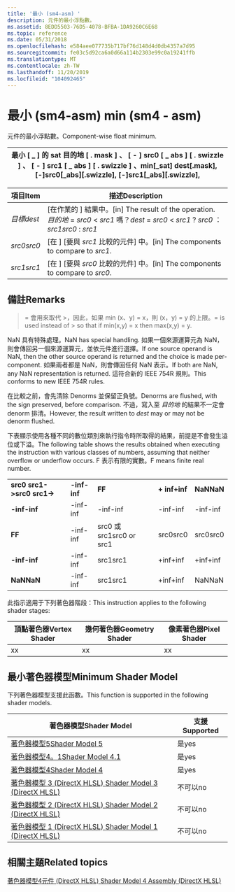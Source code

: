 ```yaml
---
title: '最小 (sm4-asm) '
description: 元件的最小浮點數。
ms.assetid: 8EDD5503-76D5-4078-BFBA-1DA9260C6E68
ms.topic: reference
ms.date: 05/31/2018
ms.openlocfilehash: e584aee077735b717bf76d148d4d0db4357a7d95
ms.sourcegitcommit: fe03c5d92ca6a0d66a114b2303e99c0a19241ffb
ms.translationtype: MT
ms.contentlocale: zh-TW
ms.lasthandoff: 11/20/2019
ms.locfileid: "104092465"
---
```

# <a name="min-sm4---asm"></a><span data-ttu-id="414b7-103">最小 (sm4-asm) </span><span class="sxs-lookup"><span data-stu-id="414b7-103">min (sm4 - asm)</span></span>

<span data-ttu-id="414b7-104">元件的最小浮點數。</span><span class="sxs-lookup"><span data-stu-id="414b7-104">Component-wise float minimum.</span></span>



| <span data-ttu-id="414b7-105">最小 \[ \_ \] 的 sat 目的地 \[ . mask \] 、 \[ - \] src0 \[ \_ abs \] \[ . swizzle \] 、 \[ - \] src1 \[ \_ abs \] \[ . swizzle \] 、</span><span class="sxs-lookup"><span data-stu-id="414b7-105">min\[\_sat\] dest\[.mask\], \[-\]src0\[\_abs\]\[.swizzle\], \[-\]src1\[\_abs\]\[.swizzle\],</span></span> |
|---------------------------------------------------------------------------------------------|



 



| <span data-ttu-id="414b7-106">項目</span><span class="sxs-lookup"><span data-stu-id="414b7-106">Item</span></span>                                                            | <span data-ttu-id="414b7-107">描述</span><span class="sxs-lookup"><span data-stu-id="414b7-107">Description</span></span>                                                                                             |
|-----------------------------------------------------------------|---------------------------------------------------------------------------------------------------------|
| <span data-ttu-id="414b7-108"><span id="dest"></span><span id="DEST"></span>*目標*</span><span class="sxs-lookup"><span data-stu-id="414b7-108"><span id="dest"></span><span id="DEST"></span>*dest*</span></span><br/> | <span data-ttu-id="414b7-109">\[在作業的 \] 結果中。</span><span class="sxs-lookup"><span data-stu-id="414b7-109">\[in\] The result of the operation.</span></span><br/> <span data-ttu-id="414b7-110">*目的地*  = *src0*  < *src1* 嗎？</span><span class="sxs-lookup"><span data-stu-id="414b7-110">*dest* = *src0* < *src1* ?</span></span> <span data-ttu-id="414b7-111">*src0* ： *src1*</span><span class="sxs-lookup"><span data-stu-id="414b7-111">*src0* : *src1*</span></span><br/> |
| <span data-ttu-id="414b7-112"><span id="src0"></span><span id="SRC0"></span>*src0*</span><span class="sxs-lookup"><span data-stu-id="414b7-112"><span id="src0"></span><span id="SRC0"></span>*src0*</span></span><br/> | <span data-ttu-id="414b7-113">\[在 \] [要與 *src1* 比較的元件] 中。</span><span class="sxs-lookup"><span data-stu-id="414b7-113">\[in\] The components to compare to *src1*.</span></span><br/>                                                  |
| <span data-ttu-id="414b7-114"><span id="src1"></span><span id="SRC1"></span>*src1*</span><span class="sxs-lookup"><span data-stu-id="414b7-114"><span id="src1"></span><span id="SRC1"></span>*src1*</span></span><br/> | <span data-ttu-id="414b7-115">\[在 \] [要與 *src0* 比較的元件] 中。</span><span class="sxs-lookup"><span data-stu-id="414b7-115">\[in\] The components to compare to *src0*.</span></span><br/>                                                  |



 

## <a name="remarks"></a><span data-ttu-id="414b7-116">備註</span><span class="sxs-lookup"><span data-stu-id="414b7-116">Remarks</span></span>

><span data-ttu-id="414b7-117">= 會用來取代 >，因此，如果 min (x、y) = x，則 (x，y) = y 的上限。</span><span class="sxs-lookup"><span data-stu-id="414b7-117">= is used instead of > so that if min(x,y) = x then max(x,y) = y.</span></span>

<span data-ttu-id="414b7-118">NaN 具有特殊處理。</span><span class="sxs-lookup"><span data-stu-id="414b7-118">NaN has special handling.</span></span> <span data-ttu-id="414b7-119">如果一個來源運算元為 NaN，則會傳回另一個來源運算元，並依元件進行選擇。</span><span class="sxs-lookup"><span data-stu-id="414b7-119">If one source operand is NaN, then the other source operand is returned and the choice is made per-component.</span></span> <span data-ttu-id="414b7-120">如果兩者都是 NaN，則會傳回任何 NaN 表示。</span><span class="sxs-lookup"><span data-stu-id="414b7-120">If both are NaN, any NaN representation is returned.</span></span> <span data-ttu-id="414b7-121">這符合新的 IEEE 754R 規則。</span><span class="sxs-lookup"><span data-stu-id="414b7-121">This conforms to new IEEE 754R rules.</span></span>

<span data-ttu-id="414b7-122">在比較之前，會先清除 Denorms 並保留正負號。</span><span class="sxs-lookup"><span data-stu-id="414b7-122">Denorms are flushed, with the sign preserved, before comparison.</span></span> <span data-ttu-id="414b7-123">不過，寫入至 *目的地* 的結果不一定會 denorm 排清。</span><span class="sxs-lookup"><span data-stu-id="414b7-123">However, the result written to *dest* may or may not be denorm flushed.</span></span>

<span data-ttu-id="414b7-124">下表顯示使用各種不同的數位類別來執行指令時所取得的結果，前提是不會發生溢位或下溢。</span><span class="sxs-lookup"><span data-stu-id="414b7-124">The following table shows the results obtained when executing the instruction with various classes of numbers, assuming that neither overflow or underflow occurs.</span></span> <span data-ttu-id="414b7-125">F 表示有限的實數。</span><span class="sxs-lookup"><span data-stu-id="414b7-125">F means finite real number.</span></span>



|                    |          |              |          |         |
|--------------------|----------|--------------|----------|---------|
| <span data-ttu-id="414b7-126">**src0 src1->**</span><span class="sxs-lookup"><span data-stu-id="414b7-126">**src0 src1->**</span></span> | <span data-ttu-id="414b7-127">**-inf**</span><span class="sxs-lookup"><span data-stu-id="414b7-127">**-inf**</span></span> | <span data-ttu-id="414b7-128">**F**</span><span class="sxs-lookup"><span data-stu-id="414b7-128">**F**</span></span>        | <span data-ttu-id="414b7-129">**+ inf**</span><span class="sxs-lookup"><span data-stu-id="414b7-129">**+inf**</span></span> | <span data-ttu-id="414b7-130">**NaN**</span><span class="sxs-lookup"><span data-stu-id="414b7-130">**NaN**</span></span> |
| <span data-ttu-id="414b7-131">**-inf**</span><span class="sxs-lookup"><span data-stu-id="414b7-131">**-inf**</span></span>           | <span data-ttu-id="414b7-132">-inf</span><span class="sxs-lookup"><span data-stu-id="414b7-132">-inf</span></span>     | <span data-ttu-id="414b7-133">-inf</span><span class="sxs-lookup"><span data-stu-id="414b7-133">-inf</span></span>         | <span data-ttu-id="414b7-134">-inf</span><span class="sxs-lookup"><span data-stu-id="414b7-134">-inf</span></span>     | <span data-ttu-id="414b7-135">-inf</span><span class="sxs-lookup"><span data-stu-id="414b7-135">-inf</span></span>    |
| <span data-ttu-id="414b7-136">**F**</span><span class="sxs-lookup"><span data-stu-id="414b7-136">**F**</span></span>              | <span data-ttu-id="414b7-137">-inf</span><span class="sxs-lookup"><span data-stu-id="414b7-137">-inf</span></span>     | <span data-ttu-id="414b7-138">src0 或 src1</span><span class="sxs-lookup"><span data-stu-id="414b7-138">src0 or src1</span></span> | <span data-ttu-id="414b7-139">src0</span><span class="sxs-lookup"><span data-stu-id="414b7-139">src0</span></span>     | <span data-ttu-id="414b7-140">src0</span><span class="sxs-lookup"><span data-stu-id="414b7-140">src0</span></span>    |
| <span data-ttu-id="414b7-141">**-inf**</span><span class="sxs-lookup"><span data-stu-id="414b7-141">**-inf**</span></span>           | <span data-ttu-id="414b7-142">-inf</span><span class="sxs-lookup"><span data-stu-id="414b7-142">-inf</span></span>     | <span data-ttu-id="414b7-143">src1</span><span class="sxs-lookup"><span data-stu-id="414b7-143">src1</span></span>         | <span data-ttu-id="414b7-144">+inf</span><span class="sxs-lookup"><span data-stu-id="414b7-144">+inf</span></span>     | <span data-ttu-id="414b7-145">+inf</span><span class="sxs-lookup"><span data-stu-id="414b7-145">+inf</span></span>    |
| <span data-ttu-id="414b7-146">**NaN**</span><span class="sxs-lookup"><span data-stu-id="414b7-146">**NaN**</span></span>            | <span data-ttu-id="414b7-147">-inf</span><span class="sxs-lookup"><span data-stu-id="414b7-147">-inf</span></span>     | <span data-ttu-id="414b7-148">src1</span><span class="sxs-lookup"><span data-stu-id="414b7-148">src1</span></span>         | <span data-ttu-id="414b7-149">+inf</span><span class="sxs-lookup"><span data-stu-id="414b7-149">+inf</span></span>     | <span data-ttu-id="414b7-150">NaN</span><span class="sxs-lookup"><span data-stu-id="414b7-150">NaN</span></span>     |



 

<span data-ttu-id="414b7-151">此指示適用于下列著色器階段：</span><span class="sxs-lookup"><span data-stu-id="414b7-151">This instruction applies to the following shader stages:</span></span>



| <span data-ttu-id="414b7-152">頂點著色器</span><span class="sxs-lookup"><span data-stu-id="414b7-152">Vertex Shader</span></span> | <span data-ttu-id="414b7-153">幾何著色器</span><span class="sxs-lookup"><span data-stu-id="414b7-153">Geometry Shader</span></span> | <span data-ttu-id="414b7-154">像素著色器</span><span class="sxs-lookup"><span data-stu-id="414b7-154">Pixel Shader</span></span> |
|---------------|-----------------|--------------|
| <span data-ttu-id="414b7-155">x</span><span class="sxs-lookup"><span data-stu-id="414b7-155">x</span></span>             | <span data-ttu-id="414b7-156">x</span><span class="sxs-lookup"><span data-stu-id="414b7-156">x</span></span>               | <span data-ttu-id="414b7-157">x</span><span class="sxs-lookup"><span data-stu-id="414b7-157">x</span></span>            |



 

## <a name="minimum-shader-model"></a><span data-ttu-id="414b7-158">最小著色器模型</span><span class="sxs-lookup"><span data-stu-id="414b7-158">Minimum Shader Model</span></span>

<span data-ttu-id="414b7-159">下列著色器模型支援此函數。</span><span class="sxs-lookup"><span data-stu-id="414b7-159">This function is supported in the following shader models.</span></span>



| <span data-ttu-id="414b7-160">著色器模型</span><span class="sxs-lookup"><span data-stu-id="414b7-160">Shader Model</span></span>                                              | <span data-ttu-id="414b7-161">支援</span><span class="sxs-lookup"><span data-stu-id="414b7-161">Supported</span></span> |
|-----------------------------------------------------------|-----------|
| [<span data-ttu-id="414b7-162">著色器模型5</span><span class="sxs-lookup"><span data-stu-id="414b7-162">Shader Model 5</span></span>](d3d11-graphics-reference-sm5.md)        | <span data-ttu-id="414b7-163">是</span><span class="sxs-lookup"><span data-stu-id="414b7-163">yes</span></span>       |
| [<span data-ttu-id="414b7-164">著色器模型4。1</span><span class="sxs-lookup"><span data-stu-id="414b7-164">Shader Model 4.1</span></span>](dx-graphics-hlsl-sm4.md)              | <span data-ttu-id="414b7-165">是</span><span class="sxs-lookup"><span data-stu-id="414b7-165">yes</span></span>       |
| [<span data-ttu-id="414b7-166">著色器模型4</span><span class="sxs-lookup"><span data-stu-id="414b7-166">Shader Model 4</span></span>](dx-graphics-hlsl-sm4.md)                | <span data-ttu-id="414b7-167">是</span><span class="sxs-lookup"><span data-stu-id="414b7-167">yes</span></span>       |
| [<span data-ttu-id="414b7-168">著色器模型 3 (DirectX HLSL) </span><span class="sxs-lookup"><span data-stu-id="414b7-168">Shader Model 3 (DirectX HLSL)</span></span>](dx-graphics-hlsl-sm3.md) | <span data-ttu-id="414b7-169">不可以</span><span class="sxs-lookup"><span data-stu-id="414b7-169">no</span></span>        |
| [<span data-ttu-id="414b7-170">著色器模型 2 (DirectX HLSL) </span><span class="sxs-lookup"><span data-stu-id="414b7-170">Shader Model 2 (DirectX HLSL)</span></span>](dx-graphics-hlsl-sm2.md) | <span data-ttu-id="414b7-171">不可以</span><span class="sxs-lookup"><span data-stu-id="414b7-171">no</span></span>        |
| [<span data-ttu-id="414b7-172">著色器模型 1 (DirectX HLSL) </span><span class="sxs-lookup"><span data-stu-id="414b7-172">Shader Model 1 (DirectX HLSL)</span></span>](dx-graphics-hlsl-sm1.md) | <span data-ttu-id="414b7-173">不可以</span><span class="sxs-lookup"><span data-stu-id="414b7-173">no</span></span>        |



 

## <a name="related-topics"></a><span data-ttu-id="414b7-174">相關主題</span><span class="sxs-lookup"><span data-stu-id="414b7-174">Related topics</span></span>

<dl> <dt>

[<span data-ttu-id="414b7-175">著色器模型4元件 (DirectX HLSL) </span><span class="sxs-lookup"><span data-stu-id="414b7-175">Shader Model 4 Assembly (DirectX HLSL)</span></span>](dx-graphics-hlsl-sm4-asm.md)
</dt> </dl>

 

 





